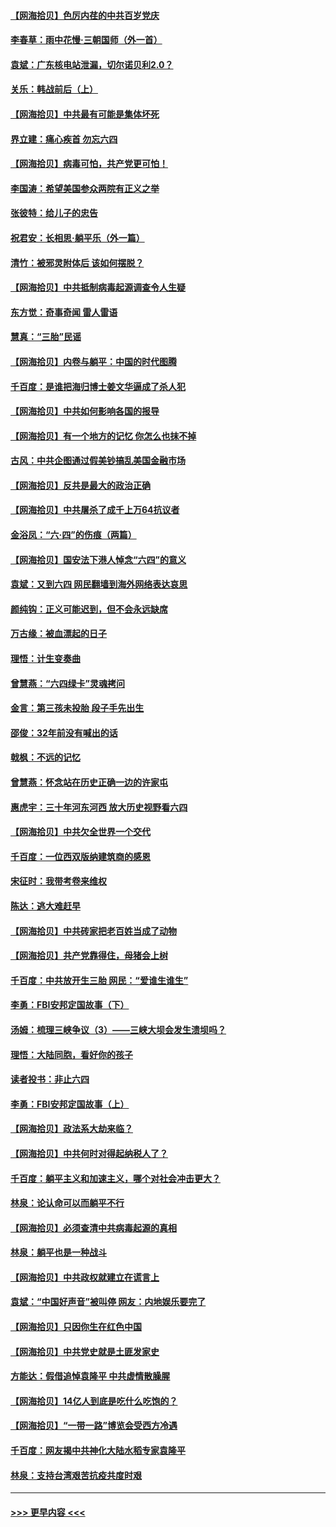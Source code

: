 #### [【网海拾贝】色厉内荏的中共百岁党庆](../pages/nsc993/n13025582.md?t=06170352) 
#### [李春草：雨中花慢‧三朝国师（外一首）](../pages/nsc993/n13025567.md?t=06170352) 
#### [袁斌：广东核电站泄漏，切尔诺贝利2.0？](../pages/nsc993/n13025475.md?t=06170352) 
#### [关乐：韩战前后（上）](../pages/nsc993/n13025387.md?t=06170352) 
#### [【网海拾贝】中共最有可能是集体坏死](../pages/nsc993/n13023101.md?t=06170352) 
#### [界立建：痛心疾首 勿忘六四](../pages/nsc993/n13022339.md?t=06170352) 
#### [【网海拾贝】病毒可怕，共产党更可怕！](../pages/nsc993/n13020728.md?t=06170352) 
#### [李国涛：希望美国参众两院有正义之举](../pages/nsc993/n13020674.md?t=06170352) 
#### [张彼特：给儿子的忠告](../pages/nsc993/n13018934.md?t=06170352) 
#### [祝君安：长相思‧躺平乐（外一篇）](../pages/nsc993/n13018923.md?t=06170352) 
#### [清竹：被邪灵附体后 该如何摆脱？](../pages/nsc993/n13018877.md?t=06170352) 
#### [【网海拾贝】中共抵制病毒起源调查令人生疑](../pages/nsc993/n13017785.md?t=06170352) 
#### [东方觉：奇事奇闻 雷人雷语](../pages/nsc993/n13017577.md?t=06170352) 
#### [慧真：“三胎”民谣](../pages/nsc993/n13017394.md?t=06170352) 
#### [【网海拾贝】内卷与躺平：中国的时代图腾](../pages/nsc993/n13016128.md?t=06170352) 
#### [千百度：是谁把海归博士姜文华逼成了杀人犯](../pages/nsc993/n13015218.md?t=06170352) 
#### [【网海拾贝】中共如何影响各国的报导](../pages/nsc993/n13012599.md?t=06170352) 
#### [【网海拾贝】有一个地方的记忆 你怎么也抹不掉](../pages/nsc993/n13009802.md?t=06170352) 
#### [古风：中共企图通过假美钞搞乱美国金融市场](../pages/nsc993/n13009626.md?t=06170352) 
#### [【网海拾贝】反共是最大的政治正确](../pages/nsc993/n13007051.md?t=06170352) 
#### [【网海拾贝】中共屠杀了成千上万64抗议者](../pages/nsc993/n13002713.md?t=06170352) 
#### [金浴凤：“六·四”的伤痕（两篇）](../pages/nsc993/n13001719.md?t=06170352) 
#### [【网海拾贝】国安法下港人悼念“六四”的意义](../pages/nsc993/n13001039.md?t=06170352) 
#### [袁斌：又到六四 网民翻墙到海外网络表达哀思](../pages/nsc993/n13000995.md?t=06170352) 
#### [颜纯钩：正义可能迟到，但不会永远缺席](../pages/nsc993/n13000920.md?t=06170352) 
#### [万古缘：被血漂起的日子](../pages/nsc993/n13000914.md?t=06170352) 
#### [理悟：计生变奏曲](../pages/nsc993/n13000414.md?t=06170352) 
#### [曾慧燕：“六四绿卡”灵魂拷问](../pages/nsc993/n13000277.md?t=06170352) 
#### [金言：第三孩未投胎 段子手先出生](../pages/nsc993/n13000215.md?t=06170352) 
#### [邵俊：32年前没有喊出的话](../pages/nsc993/n13000181.md?t=06170352) 
#### [戟枫：不远的记忆](../pages/nsc993/n13000121.md?t=06170352) 
#### [曾慧燕：怀念站在历史正确一边的许家屯](../pages/nsc993/n13000073.md?t=06170352) 
#### [惠虎宇：三十年河东河西 放大历史视野看六四](../pages/nsc993/n13000018.md?t=06170352) 
#### [【网海拾贝】中共欠全世界一个交代](../pages/nsc993/n12998706.md?t=06170352) 
#### [千百度：一位西双版纳建筑商的感恩](../pages/nsc993/n12998487.md?t=06170352) 
#### [宋征时：我带考卷来维权](../pages/nsc993/n12994088.md?t=06170352) 
#### [陈达：逃大难赶早](../pages/nsc993/n12993569.md?t=06170352) 
#### [【网海拾贝】中共砖家把老百姓当成了动物](../pages/nsc993/n12993483.md?t=06170352) 
#### [【网海拾贝】共产党靠得住，母猪会上树](../pages/nsc993/n12990730.md?t=06170352) 
#### [千百度：中共放开生三胎 网民：“爱谁生谁生”](../pages/nsc993/n12990644.md?t=06170352) 
#### [李勇：FBI安邦定国故事（下）](../pages/nsc993/n12987854.md?t=06170352) 
#### [汤姆：梳理三峡争议（3）——三峡大坝会发生溃坝吗？](../pages/nsc993/n12989806.md?t=06170352) 
#### [理悟：大陆同胞，看好你的孩子](../pages/nsc993/n12989778.md?t=06170352) 
#### [读者投书：非止六四](../pages/nsc993/n12989673.md?t=06170352) 
#### [李勇：FBI安邦定国故事（上）](../pages/nsc993/n12987749.md?t=06170352) 
#### [【网海拾贝】政法系大劫来临？](../pages/nsc993/n12987596.md?t=06170352) 
#### [【网海拾贝】中共何时对得起纳税人了？](../pages/nsc993/n12985578.md?t=06170352) 
#### [千百度：躺平主义和加速主义，哪个对社会冲击更大？](../pages/nsc993/n12985512.md?t=06170352) 
#### [林泉：论认命可以而躺平不行](../pages/nsc993/n12985505.md?t=06170352) 
#### [【网海拾贝】必须查清中共病毒起源的真相](../pages/nsc993/n12984276.md?t=06170352) 
#### [林泉：躺平也是一种战斗](../pages/nsc993/n12984194.md?t=06170352) 
#### [【网海拾贝】中共政权就建立在谎言上](../pages/nsc993/n12981880.md?t=06170352) 
#### [袁斌：“中国好声音”被叫停 网友：内地娱乐要完了](../pages/nsc993/n12981826.md?t=06170352) 
#### [【网海拾贝】只因你生在红色中国](../pages/nsc993/n12979096.md?t=06170352) 
#### [【网海拾贝】中共党史就是土匪发家史](../pages/nsc993/n12976478.md?t=06170352) 
#### [方能达：假借追悼袁隆平 中共虚情散臊腥](../pages/nsc993/n12976396.md?t=06170352) 
#### [【网海拾贝】14亿人到底是吃什么吃饱的？](../pages/nsc993/n12974125.md?t=06170352) 
#### [【网海拾贝】“一带一路”博览会受西方冷遇](../pages/nsc993/n12971787.md?t=06170352) 
#### [千百度：网友揭中共神化大陆水稻专家袁隆平](../pages/nsc993/n12971733.md?t=06170352) 
#### [林泉：支持台湾艰苦抗疫共度时艰](../pages/nsc993/n12971350.md?t=06170352) 

----
#### [ >>> 更早内容 <<< ](../indexes/nsc993-earlier.md)
